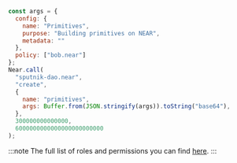 ```js
const args = {
  config: {
    name: "Primitives",
    purpose: "Building primitives on NEAR",
    metadata: ""
  },
  policy: ["bob.near"]
};
Near.call(
  "sputnik-dao.near",
  "create",
  {
    name: "primitives",
    args: Buffer.from(JSON.stringify(args)).toString("base64"),
  },
  300000000000000,
  6000000000000000000000000
);
```


:::note
The full list of roles and permissions you can find [here](https://github.com/near-daos/sputnik-dao-contract#roles-and-permissions).
:::
